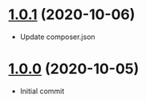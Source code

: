 <a name="1.0.1"></a>
# [1.0.1](https://github.com/atomastic/session) (2020-10-06)
* Update composer.json

<a name="1.0.0"></a>
# [1.0.0](https://github.com/atomastic/session) (2020-10-05)
* Initial commit
